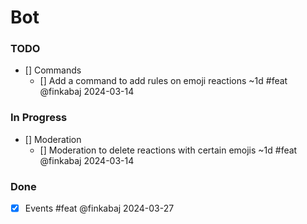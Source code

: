 # Bot

### TODO

- [] Commands
  - [] Add a command to add rules on emoji reactions ~1d #feat @finkabaj 2024-03-14

### In Progress

- [] Moderation
  - [] Moderation to delete reactions with certain emojis ~1d #feat @finkabaj 2024-03-14

### Done

- [X] Events #feat @finkabaj 2024-03-27
